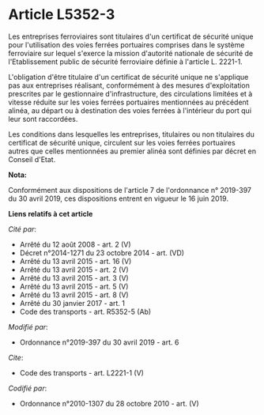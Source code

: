 # Article L5352-3

Les entreprises ferroviaires sont titulaires d'un certificat de sécurité unique pour l'utilisation des voies ferrées
portuaires comprises dans le système ferroviaire sur lequel s'exerce la mission d'autorité nationale de sécurité de
l'Etablissement public de sécurité ferroviaire définie à l'article L. 2221-1. 

L'obligation d'être titulaire d'un certificat de sécurité unique ne s'applique pas aux entreprises réalisant, conformément à
des mesures d'exploitation prescrites par le gestionnaire d'infrastructure, des circulations limitées et à vitesse réduite
sur les voies ferrées portuaires mentionnées au précédent alinéa, au départ ou à destination des voies ferrées à l'intérieur
du port qui leur sont raccordées. 

Les conditions dans lesquelles les entreprises, titulaires ou non titulaires du certificat de sécurité unique, circulent sur
les voies ferrées portuaires autres que celles mentionnées au premier alinéa sont définies par décret en Conseil d'Etat.

**Nota:**

Conformément aux dispositions de l'article 7 de l'ordonnance n° 2019-397 du 30 avril 2019, ces dispositions entrent en
vigueur le 16 juin 2019.

**Liens relatifs à cet article**

_Cité par_:

  - Arrêté du 12 août 2008 - art. 2 (V)
  - Décret n°2014-1271 du 23 octobre 2014 - art. (VD)
  - Arrêté du 13 avril 2015 - art. 16 (V)
  - Arrêté du 13 avril 2015 - art. 2 (V)
  - Arrêté du 13 avril 2015 - art. 3 (V)
  - Arrêté du 13 avril 2015 - art. 5 (V)
  - Arrêté du 13 avril 2015 - art. 8 (V)
  - Arrêté du 30 janvier 2017 - art. 1
  - Code des transports - art. R5352-5 (Ab)

_Modifié par_:

  - Ordonnance n°2019-397 du 30 avril 2019 - art. 6

_Cite_:

  - Code des transports - art. L2221-1 (V)

_Codifié par_:

  - Ordonnance n°2010-1307 du 28 octobre 2010 - art. (V)
